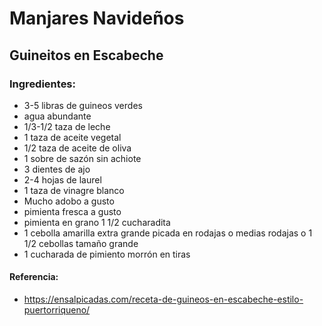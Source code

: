 # Manjares Navideños
## Guineitos en Escabeche
### Ingredientes:
- 3-5 libras de guineos verdes
- agua abundante
- 1/3-1/2 taza de leche
- 1 taza de aceite vegetal
- 1/2 taza de aceite de oliva
- 1 sobre de sazón sin achiote
- 3 dientes de ajo
- 2-4 hojas de laurel
- 1 taza de vinagre blanco
- Mucho adobo a gusto
- pimienta fresca a gusto
- pimienta en grano 1 1/2 cucharadita
- 1 cebolla amarilla extra grande picada en rodajas o medias rodajas o 1 1/2 cebollas tamaño grande
- 1 cucharada de pimiento morrón en tiras
#### Referencia:
- https://ensalpicadas.com/receta-de-guineos-en-escabeche-estilo-puertorriqueno/
